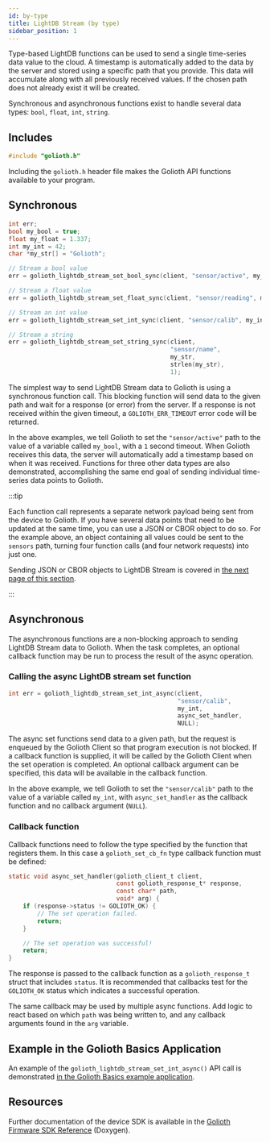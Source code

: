 ```yaml
---
id: by-type
title: LightDB Stream (by type)
sidebar_position: 1
---
```


Type-based LightDB functions can be used to send a single time-series data value
to the cloud. A timestamp is automatically added to the data by the server and
stored using a specific path that you provide. This data will accumulate along
with all previously received values. If the chosen path does not already exist
it will be created.

Synchronous and asynchronous functions exist to handle several data types:
`bool`, `float`, `int`, `string`.

## Includes

```c
#include "golioth.h"
```

Including the `golioth.h` header file makes the Golioth API functions available
to your program.

## Synchronous

```c
int err;
bool my_bool = true;
float my_float = 1.337;
int my_int = 42;
char *my_str[] = "Golioth";

// Stream a bool value
err = golioth_lightdb_stream_set_bool_sync(client, "sensor/active", my_bool, 1);

// Stream a float value
err = golioth_lightdb_stream_set_float_sync(client, "sensor/reading", my_float, 1);

// Stream an int value
err = golioth_lightdb_stream_set_int_sync(client, "sensor/calib", my_int, 1);

// Stream a string
err = golioth_lightdb_stream_set_string_sync(client,
                                             "sensor/name",
                                             my_str,
                                             strlen(my_str),
                                             1);
```

The simplest way to send LightDB Stream data to Golioth is using a synchronous
function call. This blocking function will send data to the given path and wait
for a response (or error) from the server. If a response is not received within
the given timeout, a `GOLIOTH_ERR_TIMEOUT` error code will be returned.

In the above examples, we tell Golioth to set the `"sensor/active"` path to the
value of a variable called `my_bool`, with a `1` second timeout. When Golioth
receives this data, the server will automatically add a timestamp based on when
it was received. Functions for three other data types are also demonstrated,
accomplishing the same end goal of sending individual time-series data points to
Golioth.

:::tip

Each function call represents a separate network payload being sent from the
device to Golioth. If you have several data points that need to be updated at
the same time, you can use a JSON or CBOR object to do so. For the example
above, an object containing all values could be sent to the `sensors` path,
turning four function calls (and four network requests) into just one.

Sending JSON or CBOR objects to LightDB Stream is covered in [the next page of
this section](by-object).

:::

## Asynchronous

The asynchronous functions are a non-blocking approach to sending LightDB Stream
data to Golioth. When the task completes, an optional callback function may be
run to process the result of the async operation.

### Calling the async LightDB stream set function

```c
int err = golioth_lightdb_stream_set_int_async(client,
                                               "sensor/calib",
                                               my_int,
                                               async_set_handler,
                                               NULL);
```

The async set functions send data to a given path, but the request is enqueued
by the Golioth Client so that program execution is not blocked. If a callback
function is supplied, it will be called by the Golioth Client when the set
operation is completed. An optional callback argument can be specified, this
data will be available in the callback function.

In the above example, we tell Golioth to set the `"sensor/calib"` path to the value
of a variable called `my_int`, with `async_set_handler` as the callback
function and no callback argument (`NULL`).

### Callback function

Callback functions need to follow the type specified by the function that
registers them. In this case a `golioth_set_cb_fn` type callback
function must be defined:

```c
static void async_set_handler(golioth_client_t client,
                              const golioth_response_t* response,
                              const char* path,
                              void* arg) {
    if (response->status != GOLIOTH_OK) {
        // The set operation failed.
        return;
    }

    // The set operation was successful!
    return;
}
```

The response is passed to the callback function as a `golioth_response_t` struct
that includes `status`. It is recommended that callbacks test for the
`GOLIOTH_OK` status which indicates a successful operation.

The same callback may be used by multiple async functions. Add logic to react
based on which `path` was being written to, and any callback arguments found in
the `arg` variable.

## Example in the Golioth Basics Application

An example of the `golioth_lightdb_stream_set_int_async()` API call is
demonstrated [in the Golioth Basics example
application](https://github.com/golioth/golioth-firmware-sdk/blob/develop/examples/common/golioth_basics.c).

## Resources

Further documentation of the device SDK is available in the [Golioth Firmware
SDK
Reference](https://firmware-sdk-docs.golioth.io/group__golioth__lightdb.html)
(Doxygen).
